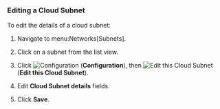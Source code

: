 ### Editing a Cloud Subnet

To edit the details of a cloud subnet:

1.  Navigate to menu:Networks\[Subnets\].

2.  Click on a subnet from the list view.

3.  Click ![Configuration](../images/1847.png) (**Configuration**), then
    ![Edit this Cloud Subnet](../images/1851.png) (**Edit this Cloud
    Subnet**).

4.  Edit **Cloud Subnet details** fields.

5.  Click **Save**.
